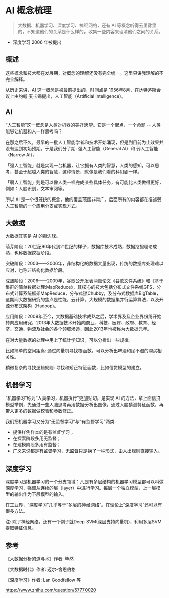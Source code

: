 # AI 概念梳理

> 大数据、机器学习、深度学习、神经网络，还有 AI 等概念听得云里雾里的，不知道他们的关系是什么样的，收集一些内容来理清他们之间的关系。

- 深度学习 2006 年被提出

## 概述

这些概念和技术都在发展期，对概念的理解还没有完全统一。这里只讲我理解的不完全解释。

从历史来讲，AI 这一概念是被最前提出的，时间点是 1956年8月，在达特茅斯会议上由约翰·麦卡锡提出，人工智能（Artificial Intelligence）。

## AI

“人工智能”这一概念是人类对机器的美好愿望。它是一个起点，一个命题 -- 人类能够让机器和人一样思考吗？

在那之后不久，最早的一批人工智能学者和技术开始涌现，但是到目前为止效果并没有达到初始预期。于是我们分了期: 强人工智能（General AI）和 弱人工智能（Narrow AI）。

「强人工智能」就是实现一台机器，让它拥有人类的智慧，人类的感知，可以思考，甚至于超越人类的智慧，这种情景，就像是我们看的科幻剧一样。

「弱人工智能」则是可以像人类一样完成某些具体任务，有可能比人类做得更好，例如：人脸识别，文本审阅等。

所以 AI 是一个很笼统的概念，他的覆盖范围非常广。后面所有的内容都在描述弱人工智能的一个应用分支或实现方式。

## 大数据

大数据其实是 AI 的擦边球。

萌芽阶段：20世纪90年代到21世纪的样子，数据库技术成熟，数据挖掘理论成熟，也称数据挖掘阶段。

突破阶段：2003——2006年，非结构化的数据大量出现，传统的数据库处理难以应对，也称非结构化数据阶段。

成熟阶段：2006——2009年，谷歌公开发表两篇论文《谷歌文件系统》和《基于集群的简单数据处理:MapReduce》，其核心的技术包括分布式文件系统GFS，分布式计算系统框架MapReduce，分布式锁Chubby，及分布式数据库BigTable，这期间大数据研究的焦点是性能，云计算，大规模的数据集并行运算算法，以及开源分布式架构（Hadoop)。

应用阶段：2009年至今，大数据基础技术成熟之后，学术界及及企业界纷纷开始转向应用研究，2013年大数据技术开始向商业、科技、医疗、政府、教育、经济、交通、物流及社会的各个领域渗透，因此2013年也被称为大数据元年。

在对大量数据的处理中用上了统计学知识，可以分析出一些规律。

比如简单的空间距离: 通过向量机寻找核函数，可以分析出啤酒和尿不湿的购买相关性。

稍微复杂的寻找逻辑规则: 寻找和矫正特征函数，比如信贷模型的建立。

## 机器学习

“机器学习”称为“人类学习，机器执行”更加贴切。是实现 AI 的方法，拿上面信贷模型举例，先通过一些人脑思考再用数据分析出图像，通过人脑猜测特征函数，再带入更多的数据做校验和参数修正。

我们把机器学习又分为“无监督学习”与“有监督学习”两类:
- 提供样例样本的是有监督学习；
- 在探索阶段多用无监督；
- 在建模阶段多用有监督；
- 广义来说都是有监督学习，无监督只是换了一种形式，由人出规则直接输入。

## 深度学习

深度学习是机器学习的一个分支领域：凡是有多层结构的机器学习模型都可以叫做深度学习，强调从连续的层（layer）中进行学习。每层一个独立模型，上一层模型的输出作为下层模型的输入。

在工业界，“深度学习”几乎等于“多层的神经网络”。在理论上“深度学习”还可以有很多方法。

注: 除了神经网络，还有一个例子就Deep SVM(深层支持向量机)，利用多层SVM提取特征信息。

## 参考

《大数据分析的道与术》作者: 毕然

《大数据时代》作者: 迈尔-舍恩伯格

《深度学习》作者: Lan Goodfellow 等

https://www.zhihu.com/question/57770020
